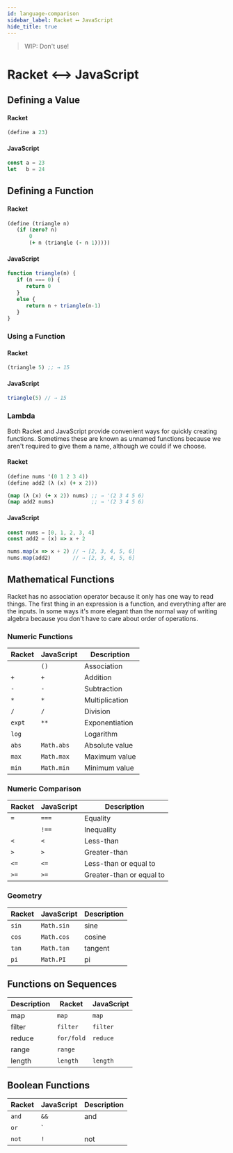 ```yaml
---
id: language-comparison
sidebar_label: Racket ⟷ JavaScript
hide_title: true
---
```


> WIP: Don't use!

# Racket ⟷ JavaScript

## Defining a Value

#### Racket

``` clojure
(define a 23)
```

#### JavaScript

``` javascript
const a = 23
let   b = 24
```

## Defining a Function

#### Racket

``` clojure
(define (triangle n)
   (if (zero? n)
       0
       (+ n (triangle (- n 1)))))
```

#### JavaScript

``` javascript
function triangle(n) {
   if (n === 0) {
      return 0
   }
   else {
      return n + triangle(n-1)
   }
}
```

### Using a Function

#### Racket

``` clojure
(triangle 5) ;; → 15
```

#### JavaScript

``` javascript
triangle(5) // → 15
```

### Lambda

Both Racket and JavaScript provide convenient ways for quickly creating
functions. Sometimes these are known as unnamed functions because we aren't
required to give them a name, although we could if we choose.

#### Racket

``` clojure
(define nums '(0 1 2 3 4))
(define add2 (λ (x) (+ x 2)))

(map (λ (x) (+ x 2)) nums) ;; → '(2 3 4 5 6)
(map add2 nums)            ;; → '(2 3 4 5 6)
```

#### JavaScript

``` javascript
const nums = [0, 1, 2, 3, 4]
const add2 = (x) => x + 2

nums.map(x => x + 2) // → [2, 3, 4, 5, 6]
nums.map(add2)       // → [2, 3, 4, 5, 6]
```

## Mathematical Functions

Racket has no association operator because it only has one way to read things.
The first thing in an expression is a function, and everything after are the
inputs. In some ways it's more elegant than the normal way of writing algebra
because you don't have to care about order of operations.

### Numeric Functions

| Racket | JavaScript | Description
| ------ | ---------- | -----------
|        | `()`       | Association
| `+`    | `+`        | Addition
| `-`    | `-`        | Subtraction
| `*`    | `*`        | Multiplication
| `/`    | `/`        | Division
| `expt` | `**`       | Exponentiation
| `log`  |            | Logarithm
| `abs`  | `Math.abs` | Absolute value
| `max`  | `Math.max` | Maximum value
| `min`  | `Math.min` | Minimum value

### Numeric Comparison

| Racket | JavaScript | Description
| ------ | ---------- | -----------
| `=`    | `===`      | Equality
|        | `!==`      | Inequality
| `<`    | `<`        | Less-than
| `>`    | `>`        | Greater-than
| `<=`   | `<=`       | Less-than or equal to
| `>=`   | `>=`       | Greater-than or equal to

### Geometry

| Racket | JavaScript | Description
| ------ | ---------- | -----------
| `sin`  | `Math.sin` | sine
| `cos`  | `Math.cos` | cosine
| `tan`  | `Math.tan` | tangent
| `pi`   | `Math.PI`  | pi

## Functions on Sequences

Description | Racket     | JavaScript
----------- | ------     | ----------
map         | `map`      | `map`
filter      | `filter`   | `filter`
reduce      | `for/fold` | `reduce`
range       | `range`    | |
length      | `length`   | `length`

## Boolean Functions

| Racket | JavaScript | Description
| ------ | ---------- | -----------
| `and`  | `&&`       | and
| `or`   | `||`       | or
| `not`  | `!`        | not

